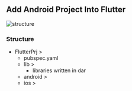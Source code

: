 
## Add Android Project Into Flutter
![structure](https://gordianknot1981.github.io/nxp_note/flutter/flutter_android_structure.png )

### Structure
- FlutterPrj >
	-  pubspec.yaml
	- lib >
		- libraries written in dar 
	-  android >
	-  ios >




<!--stackedit_data:
eyJoaXN0b3J5IjpbLTE5MDA2MTExMzIsLTE5MzY0NzkyNTUsLT
E3NzQ2OTY4ODJdfQ==
-->